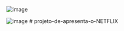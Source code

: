 ![image](https://user-images.githubusercontent.com/126166336/236195241-e0bcf38d-32eb-40ee-80f9-ac02a1d493c8.png)

![image](https://user-images.githubusercontent.com/126166336/236195043-4c688001-a5c2-408d-990c-ea8c4dd29b61.png)
#   p r o j e t o - d e - a p r e s e n t a - o - N E T F L I X  
 